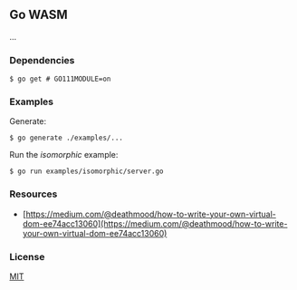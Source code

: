 ## Go WASM

...

### Dependencies

```
$ go get # GO111MODULE=on
```

### Examples

Generate:

```
$ go generate ./examples/...
```

Run the _isomorphic_ example:

```
$ go run examples/isomorphic/server.go
```

### Resources

- [https://medium.com/@deathmood/how-to-write-your-own-virtual-dom-ee74acc13060](https://medium.com/@deathmood/how-to-write-your-own-virtual-dom-ee74acc13060)

### License

[MIT](LICENSE)
